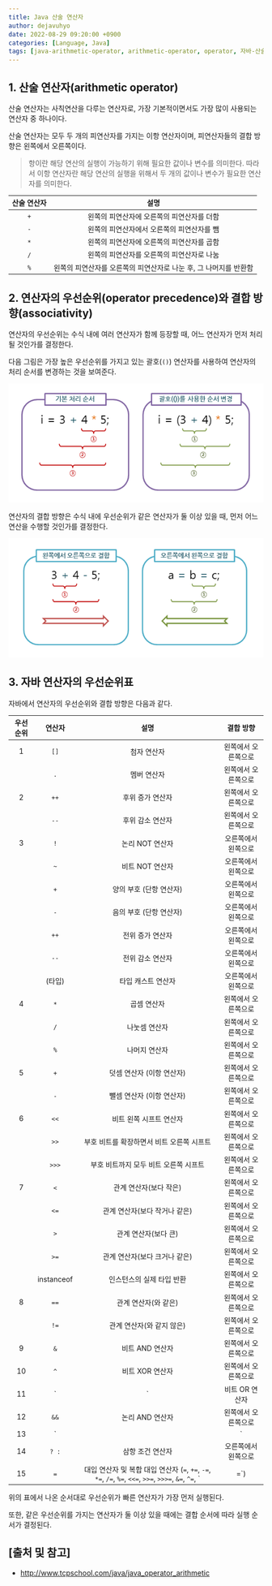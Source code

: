 ```yaml
---
title: Java 산술 연산자
author: dejavuhyo
date: 2022-08-29 09:20:00 +0900
categories: [Language, Java]
tags: [java-arithmetic-operator, arithmetic-operator, operator, 자바-산술-연산자, 산술-연산자, 연산자]
---
```


## 1. 산술 연산자(arithmetic operator)
산술 연산자는 사칙연산을 다루는 연산자로, 가장 기본적이면서도 가장 많이 사용되는 연산자 중 하나이다.

산술 연산자는 모두 두 개의 피연산자를 가지는 이항 연산자이며, 피연산자들의 결합 방향은 왼쪽에서 오른쪽이다.

> 항이란 해당 연산의 실행이 가능하기 위해 필요한 값이나 변수를 의미한다. 따라서 이항 연산자란 해당 연산의 실행을 위해서 두 개의 값이나 변수가 필요한 연산자를 의미한다.

| 산술 연산자 | 설명 |
|:---:|:---:|
| `+` | 왼쪽의 피연산자에 오른쪽의 피연산자를 더함 |
| `-` | 왼쪽의 피연산자에서 오른쪽의 피연산자를 뺌 |
| `*` | 왼쪽의 피연산자에 오른쪽의 피연산자를 곱함 |
| `/` | 왼쪽의 피연산자를 오른쪽의 피연산자로 나눔 |
| `%` | 왼쪽의 피연산자를 오른쪽의 피연산자로 나눈 후, 그 나머지를 반환함 |

## 2. 연산자의 우선순위(operator precedence)와 결합 방향(associativity)
연산자의 우선순위는 수식 내에 여러 연산자가 함께 등장할 때, 어느 연산자가 먼저 처리될 것인가를 결정한다.

다음 그림은 가장 높은 우선순위를 가지고 있는 괄호(`()`) 연산자를 사용하여 연산자의 처리 순서를 변경하는 것을 보여준다.

![precedence](/assets/img/2022-08-29-java-arithmetic-operator/precedence.png)

연산자의 결합 방향은 수식 내에 우선순위가 같은 연산자가 둘 이상 있을 때, 먼저 어느 연산을 수행할 것인가를 결정한다.

![associativity](/assets/img/2022-08-29-java-arithmetic-operator/associativity.png)

## 3. 자바 연산자의 우선순위표
자바에서 연산자의 우선순위와 결합 방향은 다음과 같다.

| 우선순위 | 연산자 | 설명 | 결합 방향 |
|:---:|:---:|:---:|:---:|
| 1 | `[]` | 첨자 연산자 | 왼쪽에서 오른쪽으로 |
|  | `.` | 멤버 연산자 | 왼쪽에서 오른쪽으로 |
| 2 | `++` | 후위 증가 연산자 | 왼쪽에서 오른쪽으로 |
|  | `--` | 후위 감소 연산자 | 왼쪽에서 오른쪽으로 |
| 3 | `!` | 논리 NOT 연산자 | 오른쪽에서 왼쪽으로 |
|  | `~` | 비트 NOT 연산자 | 오른쪽에서 왼쪽으로 |
|  | `+` | 양의 부호 (단항 연산자) | 오른쪽에서 왼쪽으로 |
|  | `-` | 음의 부호 (단항 연산자) | 오른쪽에서 왼쪽으로 |
|  | `++` | 전위 증가 연산자 | 오른쪽에서 왼쪽으로 |
|  | `--` | 전위 감소 연산자 | 오른쪽에서 왼쪽으로 |
|  | (타입) | 타입 캐스트 연산자 | 오른쪽에서 왼쪽으로 |
| 4 | `*` | 곱셈 연산자 | 왼쪽에서 오른쪽으로 |
|  | `/` | 나눗셈 연산자 | 왼쪽에서 오른쪽으로 |
|  | `%` | 나머지 연산자 | 왼쪽에서 오른쪽으로 |
| 5 | `+` | 덧셈 연산자 (이항 연산자) | 왼쪽에서 오른쪽으로 |
|  | `-` | 뺄셈 연산자 (이항 연산자) | 왼쪽에서 오른쪽으로 |
| 6 | `<<` | 비트 왼쪽 시프트 연산자 | 왼쪽에서 오른쪽으로 |
|  | `>>` | 부호 비트를 확장하면서 비트 오른쪽 시프트 | 왼쪽에서 오른쪽으로 |
|  | `>>>` | 부호 비트까지 모두 비트 오른쪽 시프트 | 왼쪽에서 오른쪽으로 |
| 7 | `<` | 관계 연산자(보다 작은) | 왼쪽에서 오른쪽으로 |
|  | `<=` | 관계 연산자(보다 작거나 같은) | 왼쪽에서 오른쪽으로 |
|  | `>` | 관계 연산자(보다 큰) | 왼쪽에서 오른쪽으로 |
|  | `>=` | 관계 연산자(보다 크거나 같은) | 왼쪽에서 오른쪽으로 |
|  | instanceof | 인스턴스의 실제 타입 반환 | 왼쪽에서 오른쪽으로 |
| 8 | `==` | 관계 연산자(와 같은) | 왼쪽에서 오른쪽으로 |
|  | `!=` | 관계 연산자(와 같지 않은) | 왼쪽에서 오른쪽으로 |
| 9 | `&` | 비트 AND 연산자 | 왼쪽에서 오른쪽으로 |
| 10 | `^` | 비트 XOR 연산자 | 왼쪽에서 오른쪽으로 |
| 11 | `|` | 비트 OR 연산자 | 왼쪽에서 오른쪽으로 |
| 12 | `&&` | 논리 AND 연산자 | 왼쪽에서 오른쪽으로 |
| 13 | `||` | 논리 OR 연산자 | 왼쪽에서 오른쪽으로 |
| 14 | `? :` | 삼항 조건 연산자 | 오른쪽에서 왼쪽으로 |
| 15 | `=` | 대입 연산자 및 복합 대입 연산자 (`=`, `+=`, `-=`, `*=`, `/=`, `%=`, `<<=`, `>>=`, `>>>=`, `&=`, `^=`, `|=`) | 오른쪽에서 왼쪽으로 |

위의 표에서 나온 순서대로 우선순위가 빠른 연산자가 가장 먼저 실행된다.

또한, 같은 우선순위를 가지는 연산자가 둘 이상 있을 때에는 결합 순서에 따라 실행 순서가 결정된다.

## [출처 및 참고]
* <http://www.tcpschool.com/java/java_operator_arithmetic>
